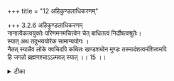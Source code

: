 +++
title = "12 अहिकुण्डलाधिकरणम्"

+++
3.2.6 अहिकुण्डलाधिकरणम्  
नानात्वैकत्वयुक्तेः परिणमनमचित्त्वेन चेत् बाधितत्वं निर्दोषत्वश्रुतेः।  
स्यात् अथ तदुभययोरेक सामान्ययोगः ।  
नैतत् स्यान्नैव लोके क्वचिदपि कथितः खण्डशब्देन मुण्डः तस्मादंशत्वमंशित्वमपि  
हि जगतो ब्रह्मणश्चाऽऽत्मवत् स्यात् ।। 15 ।।

<details><summary>टीका</summary>

3.2.6 अहिकुण्डलाधिकरणम् The prima facie view is : The relation between Brahman and the world may be viewed as one of difference and non - difference (as between a serpent and its coils). If it is held that such a view would result in Brahman undergoing a change and thereby the texts that declare छन्गेलेस्सूएस्स् in Brahman will be contradicted, then it may be held that the relation between Brahman and the world is similar to the one that exists between light and its substratum, which although different are non - different as fire. This view does not hold good : it is because never indeed in ordinary experience is a hornless entity referred to as one with broken horns. [Hence Brahman can not thus be viewed as different and non - different at once from the world.] nust as there is the relation of part and the whole between the soul and Brahman, in the same way the world is an attribute of Brahman and so a part of Brahman.
</details>

